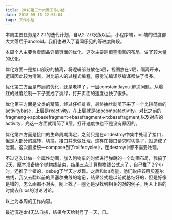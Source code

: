 ```yaml
---
title: 2018第三十六周工作小结
date: 2018-09-16 22:51:04
tags: 工作小结
---
```


本周主要任务是2.2.1的迭代计划，自从2.2.0发版以后，小程序端，ios端的进度都大大落后于android。我们也进入了喜闻乐见的等进度阶段。

本周个人主要负责商品详情页面的优化。这次主要是借鉴淘宝的布局，做了较大量的优化。

优化方面一是接口部分的抽离，将逻辑部分放在p层，视图放在v层，隔离开来，逻辑因此较为清晰，对比前人的过程式编程，感觉光编译器编译都快了很多。

优化第二方面是布局的优化，还是老样子，一层constaintlayout解决问题。从爆红的过度绘制一下子变成了淡绿，打开页面的速度也快了很多。

优化第三方面是父类的精简，经过仔细排查，最终抽丝剥茧下来了一个比较简单的activitybase，上层是rxactivity，在上层就是appcompatactivity。对比之前的fragmeng->appbasefragment->basefragment->rxbasefragment,以及对应的activity，光这一方面就精简了8层。打开速度快也不是没有原因的。

优化第四方面是接口的生命周期绑定，之前只是在ondestroy中集中处理了接口，但是大部分的跳转，切换，接口并未做处理，这样在接口请求时切换了，就造成了泄漏。这次直接统一compose到了rxlifecycle中，连destroy中都不需要处理。

不过这次让做一个属性动画，加入购物车的时候进行弹跳的一个动画布局，我搞了2天，原本准备搞个抛物线结束，结果三点计算抛物线公式忘了，自己推了2个小时，还推了个错的，debug了半天才发现。之后和ios商量，他们说应该用贝塞尔曲线，我又去翻以前的贝塞尔曲线的笔记，结果公式是以前就总结好的，但是好像是错的，怎么画都不对头。网上找了一圈还是没找到相关的对的例子。明天上班的时候去和ios的讨论讨论。

以上为本周的工作内容。

最近沉迷dnf无法自拔，结果今天给封号了一天，日。